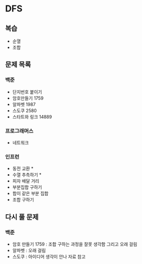 # DFS

## 복습
- 순열
- 조합

## 문제 목록
### 백준
- 단지번호 붙이기 
- 암호만들기 1759
- 알파벳 1987
- 스도쿠 2580
- 스타트와 링크 14889

### 프로그래머스
- 네트워크

### 인프런
- 동전 교환 *
- 수열 추측하기 *
- 피자 배달 거리 
- 부분집합 구하기 
- 합이 같은 부분 집합 
- 조합 구하기

## 다시 풀 문제
### 백준
- 암호 만들기 1759 : 조합 구하는 과정을 잘못 생각함 그리고 오래 걸림
- 알파벳 : 오래 걸림
- 스도쿠 : 아이디어 생각이 안나 자료 참고